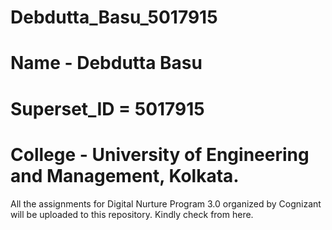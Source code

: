 # Debdutta_Basu_5017915
# Name - Debdutta Basu 
# Superset_ID = 5017915
# College - University of Engineering and Management, Kolkata.
All the assignments for Digital Nurture Program 3.0 organized by Cognizant will be uploaded to this repository. Kindly check from here.
